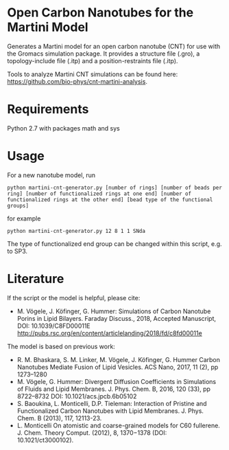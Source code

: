 # Open Carbon Nanotubes for the Martini Model

Generates a Martini model for an open carbon nanotube (CNT) for use with the Gromacs simulation package.
It provides a structure file (.gro), a topology-include file (.itp) and a position-restraints file (.itp).

Tools to analyze Martini CNT simulations can be found here: https://github.com/bio-phys/cnt-martini-analysis. 

# Requirements

Python 2.7 with packages math and sys

# Usage

For a new nanotube model, run

    python martini-cnt-generator.py [number of rings] [number of beads per ring] [number of functionalized rings at one end] [number of functionalized rings at the other end] [bead type of the functional groups]

for example

    python martini-cnt-generator.py 12 8 1 1 SNda

The type of functionalized end group can be changed within this script, e.g. to SP3.

# Literature

If the script or the model is helpful, please cite:
 - M. Vögele, J. Köfinger, G. Hummer: 
   Simulations of Carbon Nanotube Porins in Lipid Bilayers.
   Faraday Discuss., 2018, Accepted Manuscript, DOI: 10.1039/C8FD00011E  
   http://pubs.rsc.org/en/content/articlelanding/2018/fd/c8fd00011e

The model is based on previous work:
 - R. M. Bhaskara, S. M. Linker, M. Vögele, J. Köfinger, G. Hummer 
Carbon Nanotubes Mediate Fusion of Lipid Vesicles.
ACS Nano, 2017, 11 (2), pp 1273–1280
 - M. Vögele, G. Hummer:
Divergent Diffusion Coefficients in Simulations of Fluids and Lipid Membranes.
J. Phys. Chem. B, 2016, 120 (33), pp 8722–8732
DOI: 10.1021/acs.jpcb.6b05102
 - S. Baoukina, L. Monticelli, D.P. Tieleman:
Interaction of Pristine and Functionalized Carbon Nanotubes with Lipid Membranes. 
J. Phys. Chem. B (2013), 117, 12113-23.
 - L. Monticelli
On atomistic and coarse-grained models for C60 fullerene. 
J. Chem. Theory Comput. (2012), 8, 1370−1378 (DOI: 10.1021/ct3000102). 


